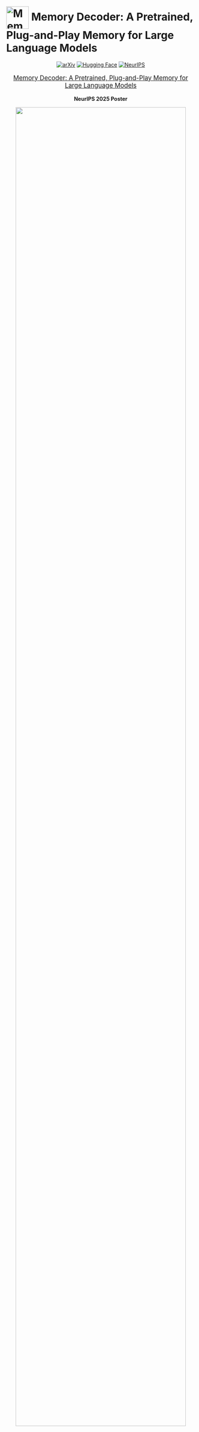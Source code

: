# <img src="assets/logo.png" alt="MemoryDecoder" width="60" height="60" style="vertical-align: middle"> Memory Decoder: A Pretrained, Plug-and-Play Memory for Large Language Models

<div align="center">

[![arXiv](https://img.shields.io/badge/arXiv%20paper-2508.09874-b31b1b.svg)](https://www.arxiv.org/abs/2508.09874)
[![Hugging Face](https://img.shields.io/badge/🤗%20Hugging%20Face-MemoryDecoder-yellow)](https://huggingface.co/Clover-Hill/MemoryDecoder-gpt2-small)
[![NeurIPS](https://img.shields.io/badge/NeurIPS%202025-Poster-blue)]()

</div>

<p align="center" style="font-size: larger;">
  <a href="https://www.arxiv.org/abs/2508.09874">Memory Decoder: A Pretrained, Plug-and-Play Memory for Large Language Models</a>
</p>

<p align="center">
  <strong>NeurIPS 2025 Poster</strong>
</p>

<p align="center">
<img src="assets/pipeline.png" width="95%">
</p>

## Overview

Memory Decoder introduces a novel paradigm for domain adaptation that bridges the gap between non-parametric retrieval methods and parametric fine-tuning approaches. By pre-training a compact transformer decoder to internalize retrieval patterns, Memory Decoder provides the benefits of both worlds:

- ✨ **Plug-and-Play**: A single Memory Decoder enhances any model sharing the same tokenizer
- 🚀 **Efficient Inference**: No retrieval overhead - just parallel forward passes  
- 🎯 **Domain Expertise**: Captures long-tail knowledge like non-parametric methods
- 🔒 **Preserves Capabilities**: Original model parameters remain unchanged

Unlike traditional approaches that either require expensive retraining (DAPT) or introduce significant inference latency (RAG), Memory Decoder offers efficient domain adaptation through a pretrained memory component that seamlessly integrates with existing models.

## 🚀 Quick Start

### Environment Setup

We run on **CUDA 12.4** with the following core dependencies:
- **faiss-gpu 1.11.0** (with cuvs support)
- **PyTorch 2.6.0**

#### Step 1: Install FAISS-GPU
```bash
conda install -c pytorch -c nvidia -c rapidsai -c conda-forge libnvjitlink faiss-gpu-cuvs=1.11.0
```

#### Step 2: Install PyTorch
```bash
pip install torch==2.6.0 torchvision==0.21.0 torchaudio==2.6.0
```

#### Step 3: Install Other Dependencies
```bash
pip install transformers datasets accelerate pyarrow evaluate loguru wandb tqdm pickle
```

### Evaluate and Use Memory Decoder

We provide the checkpoint of gpt2-small Memory Decoder used in our experiments [🤗 gpt2-small Memory Decoder](https://huggingface.co/Clover-Hill/MemoryDecoder-gpt2-small). Simply download the checkpoint from huggingface and run the following scrtips:

#### Data Preprocessing
```bash
# scripts/preprocess_dataset.sh
TOKENIZER="/path/to/tokenizer(model)/directory"
OUTPUT_DIR=./dataset/wikitext-gpt2

python utils/preprocess_dataset.py \
    --dataset_name /path/to/wikitext \
    --dataset_config_name wikitext-103-raw-v1 \
    --tokenizer_path ${TOKENIZER} \
    --output_dir ${OUTPUT_DIR} \
    --num_proc 32
```

#### Evaluate Base Model
```bash
# scripts/evaluate_base_gpt.sh
DATASET=/path/to/dataset
MODEL=/path/to/base/model
OUTPUT_DIR=tmp/

NCCL_P2P_DISABLE=1 NCCL_IB_DISABLE=1 CUDA_VISIBLE_DEVICES=0 python \
    -m train_base \
    --model_name_or_path ${MODEL} \
    --dataset_name ${DATASET} \
    --per_device_eval_batch_size 16 \
    --do_eval \
    --eval_subset test \
    --output_dir ${OUTPUT_DIR} \
    --report_to none
```

#### Evaluate with Memory Decoder
```bash
# scripts/evaluate_joint_gpt2.sh
DATASET=/path/to/dataset
MODEL=/path/to/base/model
KNN_PATH=/path/to/memory/decoder
OUTPUT_DIR=tmp/

python -m evaluate_joint \
    --do_test \
    --model_name_or_path ${MODEL} \
    --dataset_name ${DATASET} \
    --dataset_split_name test \
    --per_device_eval_batch_size 16 \
    --output_dir ${OUTPUT_DIR} \
    --knn_temp 1 \
    --lmbda 0.55 \
    --knn_generator_path ${KNN_PATH} \
    --report_to none
```

### Performance Results on WikiText-103

|   Model    | Base | +MemDec | PPL Decrease |
|:----------:|:----:|:-------:|:-----------:|
| GPT2-small | 24.89 | **13.36** | -46.4% |
| GPT2-medium | 18.29 | **12.25** | -33.0% |
| GPT2-large | 15.80 | **11.53** | -27.0% |
| GPT2-xl | 14.39 | **10.93** | -24.0% |

### Generation Example

```python
# demo/generation_example.py
from memDec import MemoryDecoder
import transformers
from transformers import AutoModelForCausalLM
from loguru import logger

base_lm_path = "/fs-computility/plm/shared/jqcao/models/gpt2/gpt2-xl"
knn_generator_path = "/fs-computility/plm/shared/jqcao/projects/MemoryDecoder/checkpoint/memdec-gpt2-small"

tokenizer = transformers.AutoTokenizer.from_pretrained(base_lm_path)
base_lm = AutoModelForCausalLM.from_pretrained(base_lm_path)
knn_generator = AutoModelForCausalLM.from_pretrained(knn_generator_path)

base_lm.resize_token_embeddings(len(tokenizer))
knn_generator.resize_token_embeddings(len(tokenizer))
base_lm.eval()
knn_generator.eval()

joint = MemoryDecoder(base_lm, knn_generator, lmbda=0.55, knn_temp=1.0).to("cuda")

prompt = f"As with previous Valkyira Chronicles games , Valkyria Chronicles III is"
inputs = tokenizer(prompt, return_tensors="pt").to("cuda")

out_ids = joint.generate(
    **inputs,
    max_new_tokens=20,
    do_sample=False
)
logger.info(f"Memory Decoder output: {tokenizer.decode(out_ids[0], skip_special_tokens=True)}")
# Expected: As with previous Valkyira Chronicles games , Valkyria Chronicles III is a role @-@ playing 
# video game developed by Sega and published by Sega for the PlayStation 2 .

out_ids = base_lm.generate(
    **inputs,
    max_new_tokens=20,
    do_sample=False
)
logger.info(f"Base Model output: {tokenizer.decode(out_ids[0], skip_special_tokens=True)}")
# Expected: As with previous Valkyira Chronicles games , Valkyria Chronicles III is a turn-based 
# strategy game. The player takes control of a squad of Valkyria soldiers,
```

## 🛠️ Training Memory Decoder

### Training Pipeline

#### 1. Preprocess Dataset
Tokenize and group text for efficient processing:
```bash
bash scripts/preprocess_dataset.sh
```

#### 2. Build KNN Training Signals

Three-step process for creating supervision signals:

##### (1) Save Embeddings
```bash
python knn_utils/saveEmbedMulti.py
```

##### (2) Build IVFPQ Index
```bash
python knn_utils/build_index.py
```

##### (3) Search KNN Distributions
```bash
python knn_utils/saveKNNMulti.py
```

The complete pipeline is available in:
```bash
bash scripts/save_pipeline.sh
```

**Note:** Both embedding saving and KNN distribution search support multi-card multi-node inference/searching. Configure your `accelerate` settings appropriately for optimal performance.

#### 3. Start Training

Launch Memory Decoder training:
```bash
bash scripts/train_memdec.sh
```

The training interface is implemented in `train_memdec.py`.

## Citation

If you find Memory Decoder helpful in your research, please consider citing:

```bibtex
@article{cao2025memory,
  title={Memory decoder: A pretrained, plug-and-play memory for large language models},
  author={Cao, Jiaqi and Wang, Jiarui and Wei, Rubin and Guo, Qipeng and Chen, Kai and Zhou, Bowen and Lin, Zhouhan},
  journal={arXiv preprint arXiv:2508.09874},
  year={2025}
}
```

## Contact

For questions and discussions, please email: **maximus.cao@outlook.com**

## License

This project is licensed under the MIT License - see the [LICENSE](LICENSE) file for details.